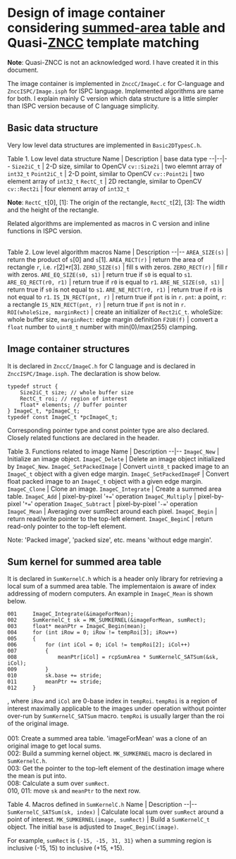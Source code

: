 # Design of image container considering [summed-area table](https://en.wikipedia.org/wiki/Summed-area_table) and Quasi-[ZNCC](https://en.wikipedia.org/wiki/Cross-correlation) template matching
__Note__: Quasi-ZNCC is not an acknowledged word. I have created it in this document.

The image container is implemented in `ZnccC/ImageC.c` for C-language and
`ZnccISPC/Image.isph` for ISPC language. Implemented algorithms are same for both.
I explain mainly C version which data structure is a little simpler than ISPC version
because of C language simplicity.

## Basic data structure
Very low level data structures are implemented in `Basic2DTypesC.h`.

Table 1. Low level data structure
Name | Description | base data type
--|--|--
`Size2iC_t` | 2-D size, similar to OpenCV `cv::Size2i` | two elemnt array of `int32_t`
`Point2iC_t` | 2-D point, similar to OpenCV `cv::Point2i` | two element array of `int32_t`
`RectC_t` | 2D rectangle, similar to OpenCV `cv::Rect2i` | four element array of `int32_t`
<br>

__Note__: `RectC_t`[0], [1]: The origin of the rectangle, `RectC_t`[2], [3]: The width and the height of the rectangle.

Related algorithms are implemented as macros in C version and inline functions in ISPC version.
<br>
<br>


Table 2. Low level algorithm macros
Name | Description
--|--
`AREA_SIZE(s)` | return the product of `s`[0] and `s`[1].
`AREA_RECT(r)` | return the area of rectangle `r`, i.e. `r`[2]*r[3].
`ZERO_SIZE(s)` | fill s with zeros.
`ZERO_RECT(r)` | fill r with zeros.
`ARE_EQ_SIZE(s0, s1)` | return true if `s0` is equal to `s1`.
`ARE_EQ_RECT(r0, r1)` | return true if `r0` is equal to `r1`.
`ARE_NE_SIZE(s0, s1)` | return true if `s0` is not equal to `s1`.
`ARE_NE_RECT(r0, r1)` | return true if `r0` is not equal to `r1`.
`IS_IN_RECT(pnt, r)` | return true if `pnt` is in `r`. `pnt`: a point, `r`: a rectangle
`IS_NIN_RECT(pnt, r)` | return true if `pnt` is not in `r`.
`ROI(wholeSize, marginRect)` | create an initializer of `Rect2iC_t`. wholeSize: whole buffer size, `marginRect`: edge margin definition
`F2U8(f)` | convert a `float` number to `uint8_t` number with min(0)/max(255) clamping.
<br>

## Image container structures
It is declared in `ZnccC/ImageC.h` for C language and is declared in `ZnccISPC/Image.isph`.
The declaration is show below.
```
typedef struct {
    Size2iC_t size; // whole buffer size
    RectC_t roi; // region of interest
    float* elements; // buffer pointer
} ImageC_t, *pImageC_t;
typedef const ImageC_t *pcImageC_t;
```
Corresponding pointer type and const pointer type are also declared.
Closely related functions are declared in the header.

Table 3. Functions related to image
Name | Description
--|--
`ImageC_New` | Initialize an image object.
`ImageC_Delete` | Delete an image object initialized by `ImageC_New`.
`ImageC_SetPackedImage` | Convert `uint8_t` packed image to an `ImageC_t` object with a given edge margin.
`ImageC_SetPackedImageF` | Convert float packed image to an `ImageC_t` object with a given edge margin.
`ImageC_Clone` | Clone an image.
`ImageC_Integrate` | Create a summed area table.
`ImageC_Add` | pixel-by-pixel '`+=`' operation
`ImageC_Multiply` | pixel-by-pixel '`*=`' operation
`ImageC_Subtract` | pixel-by-pixel '`-=`' operation
`ImageC_Mean` | Averaging over sumRect around each pixel.
`ImageC_Begin` | return read/write pointer to the top-left element.
`ImageC_BeginC` | return read-only pointer to the top-left element.
<br>

Note: 'Packed image', 'packed size', etc. means 'without edge margin'.

## Sum kernel for summed area table
It is declared in `SumKernelC.h` which is a header only library for retrieving a local sum of
a summed area table. The implementaion is aware of index addressing of modern computers.
An example in `ImageC_Mean` is shown below.
```
001     ImageC_Integrate(&imageForMean);
002     SumKernelC_t sk = MK_SUMKERNEL(&imageForMean, sumRect);
003     float* meanPtr = ImageC_Begin(mean);
004     for (int iRow = 0; iRow != tempRoi[3]; iRow++)
005     {
006         for (int iCol = 0; iCol != tempRoi[2]; iCol++)
007         {
008             meanPtr[iCol] = rcpSumArea * SumKernelC_SATSum(&sk, iCol);
009         }
010         sk.base += stride;
011         meanPtr += stride;
012     }
```
, where `iRow` and `iCol` are 0-base index in `tempRoi`.
`tempRoi` is a region of interest maximally applicable to the images under operation without
pointer over-run by `SumKernelC_SATSum` macro. `tempRoi` is usually larger than the roi of the original image.  
<br>
001: Create a summed area table. 'imageForMean' was a clone of an original image to get local sums.  
002: Build a summing kernel object. `MK_SUMKERNEL` macro is declared in `SumKernelC.h`.  
003: Get the pointer to the top-left element of the destination image where the mean is put into.  
008: Calculate a sum over `sumRect`.  
010, 011: move `sk` and `meanPtr` to the next row.

Table 4. Macros defined in `SumKernelC.h`
Name | Description
--|--
`SumKernelC_SATSum(sk, index)` | Calculate local sum over `sumRect` around a point of interest.
`MK_SUMKERNEL(image, sumRect)` | Build a `SumKernelC_t` object. The initial `base` is adjusted to `ImageC_BeginC(image)`.
<br>

For example, `sumRect` is `{-15, -15, 31, 31}` when a summing region is inclusive (-15, 15) to inclusive (+15, +15).